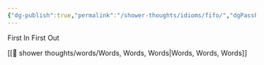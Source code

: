 ```yaml
---
{"dg-publish":true,"permalink":"/shower-thoughts/idioms/fifo/","dgPassFrontmatter":true}
---
```


First In First Out

[[🚿 shower thoughts/words/Words, Words, Words\|Words, Words, Words]]